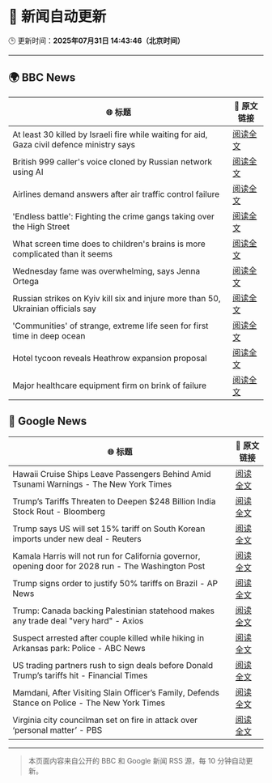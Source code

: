 # 🧠 新闻自动更新

🕒 更新时间：**2025年07月31日 14:43:46（北京时间）**

---

## 🌍 BBC News

| 🌐 标题 | 🔗 原文链接 |
|--------|-------------|
| At least 30 killed by Israeli fire while waiting for aid, Gaza civil defence ministry says | [阅读全文](https://www.bbc.com/news/articles/c74d82pdxjzo?at_medium=RSS&at_campaign=rss) |
| British 999 caller's voice cloned by Russian network using AI | [阅读全文](https://www.bbc.com/news/videos/c3dpeyrx1kyo?at_medium=RSS&at_campaign=rss) |
| Airlines demand answers after air traffic control failure | [阅读全文](https://www.bbc.com/news/articles/cd9jn1ydx9lo?at_medium=RSS&at_campaign=rss) |
| 'Endless battle': Fighting the crime gangs taking over the High Street | [阅读全文](https://www.bbc.com/news/articles/ckgevynly99o?at_medium=RSS&at_campaign=rss) |
| What screen time does to children's brains is more complicated than it seems | [阅读全文](https://www.bbc.com/news/articles/c9d0l40v551o?at_medium=RSS&at_campaign=rss) |
| Wednesday fame was overwhelming, says Jenna Ortega | [阅读全文](https://www.bbc.com/news/articles/c209p0nd1x1o?at_medium=RSS&at_campaign=rss) |
| Russian strikes on Kyiv kill six and injure more than 50, Ukrainian officials say | [阅读全文](https://www.bbc.com/news/articles/ce930z8g9mvo?at_medium=RSS&at_campaign=rss) |
| 'Communities' of strange, extreme life seen for first time in deep ocean | [阅读全文](https://www.bbc.com/news/articles/c3wnqe5j99do?at_medium=RSS&at_campaign=rss) |
| Hotel tycoon reveals Heathrow expansion proposal | [阅读全文](https://www.bbc.com/news/articles/cd6nvzjvwgqo?at_medium=RSS&at_campaign=rss) |
| Major healthcare equipment firm on brink of failure | [阅读全文](https://www.bbc.com/news/articles/cn72mpz0zzeo?at_medium=RSS&at_campaign=rss) |

## 📰 Google News

| 🌐 标题 | 🔗 原文链接 |
|--------|-------------|
| Hawaii Cruise Ships Leave Passengers Behind Amid Tsunami Warnings - The New York Times | [阅读全文](https://news.google.com/rss/articles/CBMijgFBVV95cUxPLWswdmdGQkl2bTVmVVoxdDlPSzdmTjB5ZkFPalFBNTVGaHNuNHotZ3hqQ25vbmFmYVFZMlJpd2RnWEo3SEIzODRiYlRfUDZZNXA4eWZmYndLODJrZTZpbmktS1NRUUVYUEFxSzdad0lLaWp2UmFacUR0NjJ2Y01scHR2N2M4ZW4xdG0zSUpB?oc=5) |
| Trump’s Tariffs Threaten to Deepen $248 Billion India Stock Rout - Bloomberg | [阅读全文](https://news.google.com/rss/articles/CBMitAFBVV95cUxNN0JObUxhY3YtdmU0MUtnZmNwMm9JakxrTHF5VDRxeThPS2lwNlJsUlhad293dzZDZTJ4UmNBLWg0MGptZ3pwbW1OTDl1aGI1MTd3blhtMHFNSlRYMFZjSE9BcS1CdjBUWUU4aDlzUHdUSG9DWFBhX3UzR0V6LTJ2SUhiZlJYdHNBRzZsdXVZMmJSbVltM3NZeldFU3BheDUtY3dQRzAxYlVUSEs2VFNZME1KRnU?oc=5) |
| Trump says US will set 15% tariff on South Korean imports under new deal - Reuters | [阅读全文](https://news.google.com/rss/articles/CBMiwAFBVV95cUxNQ2xPZ2V3Q0JmSkYtb3lHMGF6SjE1MzZ2UGsyQmQ1TjdCRm1Ba1ROTWRrcExwSnRqZE1UNS1LdTRUaVVFcXdHcFl2NlpPQTUyY2ZlTXpOVjJsbUlZMlQxbkMxeFZaaVlFWHdrX2pMemdEeGdnY3NqdFBVNHp6WEVFYVlxOW12bHpKMjFSODEwOXJyTFh1NTlTcmwydFF5MldOd3pRVjUzNXhZSkY0MnUzaUwyN0d2MFBVRXl4bWVkemk?oc=5) |
| Kamala Harris will not run for California governor, opening door for 2028 run - The Washington Post | [阅读全文](https://news.google.com/rss/articles/CBMikwFBVV95cUxNX09mRml0VmdsVnRXYi0xTEpqSHFITGJyTHRLd3RsTW5PWmhLelBKUDlrNWFKVWFrMVZmQThMaXluWjQ1WDd6Uk9vU2FGWnNYUF9TS24xNkN2VTJHQjQ4RVZWT0lST19fa2drNlNXSkNiQS1wT2tSMGlZWHZMeldLcXhyNVRRN094eDE5cHVfTFFUTms?oc=5) |
| Trump signs order to justify 50% tariffs on Brazil - AP News | [阅读全文](https://news.google.com/rss/articles/CBMisAFBVV95cUxONTZjOVBvSzVuckkzbmRadTJoVF9lVnFfLWdwZGRiZDJnM21wbVA2TWZTOG8tZm1VclludTc1OVE5VUVUaUJjU3c5a2o0Z0VZQkR2aDBHVUFoeUY0eVc1WWl1eC1SYmh4MDNDR2poakVFZ3lzZ1lDUnBIZTFUZXZTNkZVTWt0SXJZZVhmbUh4MmEzclhMek5CR1ZOekVncEk4dU9hZDVGaHBFOURyZzhJNQ?oc=5) |
| Trump: Canada backing Palestinian statehood makes any trade deal "very hard" - Axios | [阅读全文](https://news.google.com/rss/articles/CBMieEFVX3lxTE1kdF9HbFRzQWNtbXR5Vlg2ZWhuNGplRXRoMk9jR21Dd09DaVdxRHFOOTBzOUhPT2d4eUw5MnY2dGJRdzl6czhDcHNxRGpRTWkydXdZaUNtR3c5MzVWTlRPNHRGc3gyczlzcDVYcC1xZFZxRnIyWDBPaQ?oc=5) |
| Suspect arrested after couple killed while hiking in Arkansas park: Police - ABC News | [阅读全文](https://news.google.com/rss/articles/CBMipAFBVV95cUxOdEEzTzlkc19CS3ZjeWctUGhKRldONDBHYmY4UGtmQXZ2aFJCRG5VMVBuQXNEcUtweDBKb1ZKaXQ3ME9MM0hjTUdsSk02U3FyMFh0RzREN0VhRnh0MUx6OTdOaUVpaUpnNzNhamNSTW0zS29LY25nVThXSWxiSFN6MmtxbDRLeGJsd01vQWNiZ2NsV25IaTk4WVMzTE1tNVVkci1FaNIBqgFBVV95cUxNOG1BWGhMQy1iRDQyYWd5ZjZqcTNMMDdTY1BjWDVnLU04UlNHS21NUC0ycm03akhQa1pHQW1MeTdYNG1LVTZsY3EyR0lnc2tyZjFrcVVIOTNqQVBkaS1tNjJuVGZpZ3NDVDNseFR0bXJDOWowOHo3TU1OZWZzc3k5M2FTUGhpajNkWkRvYm9uMmEzS3NiaFpmNlZLMmRsbDdPZXZuenZCU0ZjZw?oc=5) |
| US trading partners rush to sign deals before Donald Trump’s tariffs hit - Financial Times | [阅读全文](https://news.google.com/rss/articles/CBMicEFVX3lxTE1tVFY5QmZOdXRvbGdJYlB4UllSVW0tczFkdHpsXzdWWTFOR1N0MUgwVGs1dFVsdExsajUyN05wcTJILTZtMWpVWVBzYnd3RGpSbnhKT3UxWC1qVjM3Y2pSUndsVHE3M0lVeVo3MWNHRmU?oc=5) |
| Mamdani, After Visiting Slain Officer’s Family, Defends Stance on Police - The New York Times | [阅读全文](https://news.google.com/rss/articles/CBMihAFBVV95cUxOcy1yVVd0SnJlNkROSEJxV0ZFeHBYOUREbVhfT3hIT2lMd0V3SUg1LUpPYzl2T1Y2b2ZMRHlkd0E2RXdYSTVPVnktRmJ4NDJoLV95Uzc5S2U0V0dyNmxtYjJnbGRBRFBvQV9zdUhpX3RULTRYWWN4OE5VVzdJaEdrU2s3Qmk?oc=5) |
| Virginia city councilman set on fire in attack over ‘personal matter’ - PBS | [阅读全文](https://news.google.com/rss/articles/CBMiqAFBVV95cUxOQnc1d0FuWUNmc3FrT25YOWZYemgzODEwaUREeWJNbEduZnB2MXFITU41UHZsaGlNWS1JU2w3OWwyQzVPNGVCeEZNMlhMYzd5MjctNXJ6bkMyZDE0N2NiMDA1OWhQR2NHRmJqQ3hNclpaR195cEp3WjVVaEJoVVBqMktaZktPZV9Bb3JCc05vRFdBWHUtMnRpbVBfTDNzU0ZPNHl0NDBtannSAa4BQVVfeXFMTzR1RGtMZHNvTFhGa0d6dmxybEhzcWhnaVRJcW1tTGgyTENPT1NyZ2NMNDBNWHhMaWFnR0dxTTJiNnZrbVU3a0ZGRDhpTFktbTR0QnNDV0VvZUZrY3NCamFFVjNHdE9tUldmU0xqUUt4d2x2WUhwTi1GcWpMT0FUa3hTZm1zOFB5UUpNZFY4ZzNMalpxWWZoRFI0c2NwUW11VlNWaHUyUkdoRmhIOW9R?oc=5) |

---
> 本页面内容来自公开的 BBC 和 Google 新闻 RSS 源，每 10 分钟自动更新。